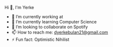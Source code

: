  Hi 👋, I'm Yerke


- 🔭 I’m currently working at 
- 🌱 I’m currently learning Computer Science
- 👯 I’m looking to collaborate on Spotify
- 📫 How to reach me: dyerkebulan21@gmail.com
- ⚡ Fun fact: Optimistic Nihilist

